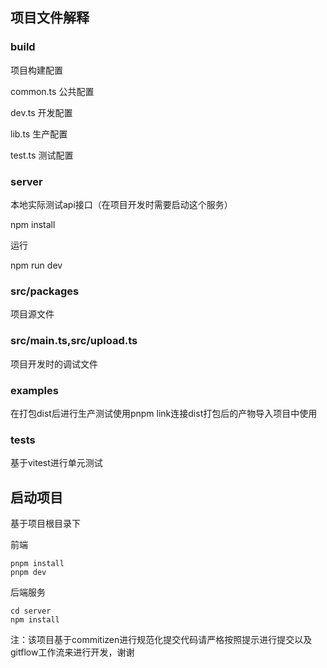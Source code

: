 ## 项目文件解释

### build

项目构建配置

common.ts 公共配置

dev.ts	   开发配置

lib.ts	     生产配置

test.ts           测试配置



### server

本地实际测试api接口（在项目开发时需要启动这个服务）

npm install

运行

npm run dev



### src/packages

项目源文件



### src/main.ts,src/upload.ts

项目开发时的调试文件



### examples

在打包dist后进行生产测试使用pnpm link连接dist打包后的产物导入项目中使用



### tests

基于vitest进行单元测试



## 启动项目

基于项目根目录下

前端

```
pnpm install
pnpm dev
```



后端服务

```
cd server
npm install
```



注：该项目基于commitizen进行规范化提交代码请严格按照提示进行提交以及 gitflow工作流来进行开发，谢谢